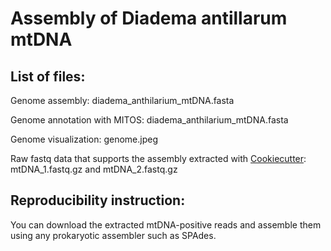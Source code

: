 # Assembly of Diadema antillarum mtDNA

## List of files:

Genome assembly: diadema_anthilarium_mtDNA.fasta

Genome annotation with MITOS: diadema_anthilarium_mtDNA.fasta

Genome visualization: genome.jpeg

Raw fastq data that supports the assembly extracted with [Cookiecutter](https://github.com/ad3002/Cookiecutter): mtDNA_1.fastq.gz and mtDNA_2.fastq.gz

## Reproducibility instruction:

You can download the extracted mtDNA-positive reads and assemble them using any prokaryotic assembler such as SPAdes.



